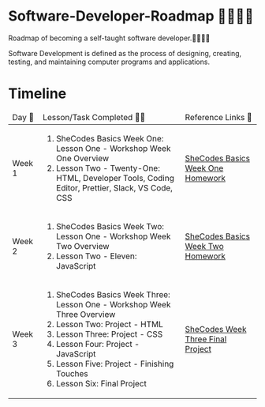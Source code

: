 # Software-Developer-Roadmap 👩🏾‍💻🚀
Roadmap of becoming a self-taught software developer.👩🏾‍💻🚀

Software Development is defined as the process of designing, creating, testing, and maintaining computer programs and applications.

<!DOCTYPE html>
<html lang="en-US">
  <head>
    <meta charset="utf-8">
    <meta name="viewport" content="width=device-width">
  </head>
  <body>
    <h1>Timeline</h1>
    <table>
      <thead>
        <tr>
         <td>Day 📆</td>
         <td>Lesson/Task Completed ✍🏾</td>
         <td>Reference Links 🔗</td>
      </tr>
      </thead>
      <tbody>
      <tr>
        <td>Week 1</td>
        <td>
          <ol>
            <li>SheCodes Basics Week One: Lesson One - Workshop Week One Overview</li> 
            <li>Lesson Two - Twenty-One: HTML, Developer Tools, Coding Editor, Prettier, Slack, VS Code, CSS</li>
          </ol>
        </td>
        <td><a href="https://s3.amazonaws.com/shecodesio-production/challenge_submissions/files/002/151/268/original/WeatherAppSheCodes.html?1711119885">SheCodes Basics Week One Homework</a></td>
      </tr>
      <tr>
        <td>Week 2</td>
        <td>
          <ol>
            <li>SheCodes Basics Week Two: Lesson One - Workshop Week Two Overview</li> 
            <li>Lesson Two - Eleven: JavaScript</li>
          </ol>
        </td>
        <td><a href="https://s3.amazonaws.com/shecodesio-production/challenge_submissions/files/002/154/642/original/WeekTwoSheCodesHomework.html?1711290165">SheCodes Basics Week Two Homework</a></td>
      </tr>
      <tr>
        <td>Week 3</td>
        <td>
          <ol>
            <li>SheCodes Basics Week Three: Lesson One - Workshop Week Three Overview</li> 
            <li>Lesson Two: Project - HTML</li>
            <li>Lesson Three: Project - CSS</li>
            <li>Lesson Four: Project - JavaScript</li> 
            <li>Lesson Five: Project - Finishing Touches</li> 
            <li>Lesson Six: Final Project</li>
          </ol>
        </td>
        <td><a href="https://s3.amazonaws.com/shecodesio-production/challenge_submissions/files/002/158/252/original/Coffee_BooksSheCodesProject.html?1711452695">SheCodes Week Three Final Project</a></td>
      </tr>
          </tbody>
    </table>
  </body>
</html>
